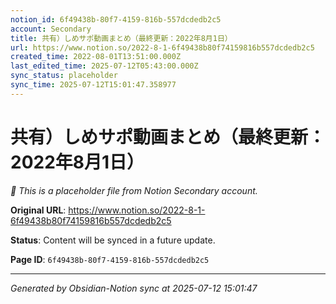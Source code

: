 ```yaml
---
notion_id: 6f49438b-80f7-4159-816b-557dcdedb2c5
account: Secondary
title: 共有）しめサポ動画まとめ（最終更新：2022年8月1日）
url: https://www.notion.so/2022-8-1-6f49438b80f74159816b557dcdedb2c5
created_time: 2022-08-01T13:51:00.000Z
last_edited_time: 2025-07-12T05:43:00.000Z
sync_status: placeholder
sync_time: 2025-07-12T15:01:47.358977
---
```


# 共有）しめサポ動画まとめ（最終更新：2022年8月1日）

*🔄 This is a placeholder file from Notion Secondary account.*

**Original URL**: https://www.notion.so/2022-8-1-6f49438b80f74159816b557dcdedb2c5

**Status**: Content will be synced in a future update.

**Page ID**: `6f49438b-80f7-4159-816b-557dcdedb2c5`

---

*Generated by Obsidian-Notion sync at 2025-07-12 15:01:47*
